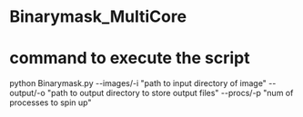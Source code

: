 # Binarymask_MultiCore

# command to execute the script
python Binarymask.py --images/-i "path to input directory of image" --output/-o "path to output directory to store output files" --procs/-p "num of processes to spin up"
